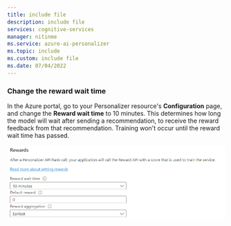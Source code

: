 ```yaml
---
title: include file
description: include file
services: cognitive-services
manager: nitinme
ms.service: azure-ai-personalizer
ms.topic: include
ms.custom: include file
ms.date: 07/04/2022
---
```

### Change the reward wait time

In the Azure portal, go to your Personalizer resource's **Configuration** page, and change the **Reward wait time** to 10 minutes. This determines how long the model will wait after sending a recommendation, to receive the reward feedback from that recommendation. Training won't occur until the reward wait time has passed.

![Change reward wait time](../media/settings/configure-reward-wait-time.png)

